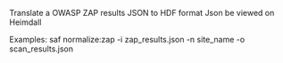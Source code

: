 Translate a OWASP ZAP results JSON to HDF format Json be viewed on Heimdall

Examples:
  saf normalize:zap -i zap_results.json -n site_name -o scan_results.json
